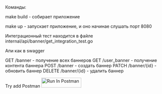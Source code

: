 Команды:

make build - собирает приложение

make up - запускает приложение, и оно начинае слушать порт 8080

Интеграционный тест находится в файле internal/api/banner/get_integration_test.go

Апи как в swagger

GET /banner - получение всех баннеров
GET /user_banner - получение контента баннера
POST /banner - создать баннер
PATCH /banner/{id} - обновить баннер
DELETE /banner/{id} - удалить баннер

Try add Postman
[<img src="https://run.pstmn.io/button.svg" alt="Run In Postman" style="width: 128px; height: 32px;">](https://app.getpostman.com/run-collection/26184379-8f9601f9-5a8a-4b76-97c7-982a142fe760?action=collection%2Ffork&source=rip_markdown&collection-url=entityId%3D26184379-8f9601f9-5a8a-4b76-97c7-982a142fe760%26entityType%3Dcollection%26workspaceId%3Da042dd5e-c99d-468d-bc8d-7a671f156387)
